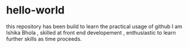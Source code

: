 # hello-world
this repository has been build to learn the practical usage of github
I am Ishika Bhola , skilled at front end developement , enthusiastic to learn further skills as time proceeds.
